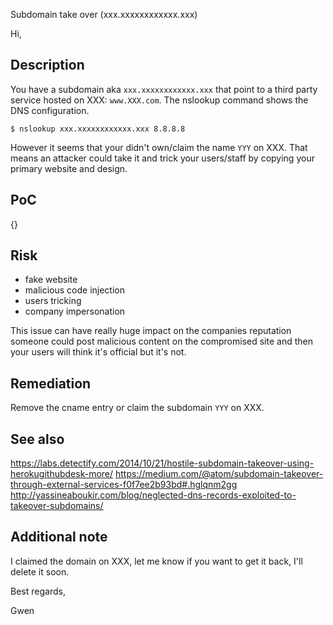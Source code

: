 Subdomain take over (xxx.xxxxxxxxxxxx.xxx)



Hi,


## Description

You have a subdomain aka `xxx.xxxxxxxxxxxx.xxx` that point to a third party service hosted on XXX: `www.XXX.com`. The nslookup command shows the DNS configuration.

```
$ nslookup xxx.xxxxxxxxxxxx.xxx 8.8.8.8
```

However it seems that your didn't own/claim the name `YYY` on XXX. That means an attacker could take it and trick your users/staff by copying your primary website and design.


## PoC

{}


## Risk

- fake website
- malicious code injection
- users tricking
- company impersonation

This issue can have really huge impact on the companies reputation someone could post malicious content on the compromised site and then your users will think it's official but it's not.


## Remediation

Remove the cname entry or claim the subdomain `YYY` on XXX.


## See also

https://labs.detectify.com/2014/10/21/hostile-subdomain-takeover-using-herokugithubdesk-more/
https://medium.com/@atom/subdomain-takeover-through-external-services-f0f7ee2b93bd#.hglqnm2gg
http://yassineaboukir.com/blog/neglected-dns-records-exploited-to-takeover-subdomains/


## Additional note

I claimed the domain on XXX, let me know if you want to get it back, I'll delete it soon.



Best regards,

Gwen


